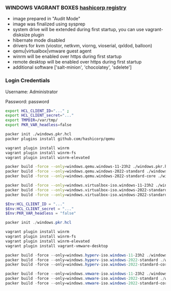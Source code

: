 ### WINDOWS VAGRANT BOXES [hashicorp registry](https://portal.cloud.hashicorp.com/vagrant/discover/valengus)

- image prepared in "Audit Mode"
- image was finalized using sysprep
- system drive will be extended during first startup, you can use vagrant-disksize plugin
- hibernate mode disabled
- drivers for kvm (viostor, netkvm, viorng, vioserial, qxldod, balloon)
- qemu|virtualbox|vmware guest agent
- winrm will be enabled over https during first startup
- remote desktop will be enabled over https during first startup
- additional software ['salt-minion', 'chocolatey', 'sdelete']

### Login Credentials
Username: Administrator

Password: password


```bash
export HCL_CLIENT_ID="..." ; 
export HCL_CLIENT_secret="..."
export TMPDIR=/var/tmp/
export PKR_VAR_headless=false

packer init ./windows.pkr.hcl
packer plugins install github.com/hashicorp/qemu

vagrant plugin install winrm
vagrant plugin install winrm-fs
vagrant plugin install winrm-elevated

packer build -force --only=windows.qemu.windows-11-23h2 ./windows.pkr.hcl
packer build -force --only=windows.qemu.windows-2022-standard ./windows.pkr.hcl
packer build -force --only=windows.qemu.windows-2022-standard-core ./windows.pkr.hcl

packer build -force --only=windows.virtualbox-iso.windows-11-23h2 ./windows.pkr.hcl
packer build -force --only=windows.virtualbox-iso.windows-2022-standard ./windows.pkr.hcl
packer build -force --only=windows.virtualbox-iso.windows-2022-standard-core ./windows.pkr.hcl
```

```powershell
$Env:HCL_CLIENT_ID = "..."
$Env:HCL_CLIENT_secret = "..."
$Env:PKR_VAR_headless = "false"

packer init ./windows.pkr.hcl

vagrant plugin install winrm
vagrant plugin install winrm-fs
vagrant plugin install winrm-elevated
vagrant plugin install vagrant-vmware-desktop

packer build -force --only=windows.hyperv-iso.windows-11-23h2 ./windows.pkr.hcl
packer build -force --only=windows.hyperv-iso.windows-2022-standard ./windows.pkr.hcl
packer build -force --only=windows.hyperv-iso.windows-2022-standard-core ./windows.pkr.hcl

packer build -force --only=windows.vmware-iso.windows-11-23h2 ./windows.pkr.hcl
packer build -force --only=windows.vmware-iso.windows-2022-standard ./windows.pkr.hcl
packer build -force --only=windows.vmware-iso.windows-2022-standard-core ./windows.pkr.hcl
```
